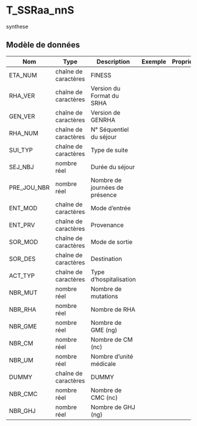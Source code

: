 # T_SSRaa_nnS

synthese


## Modèle de données

|Nom|Type|Description|Exemple|Propriétés|
|-|-|-|-|-|
|ETA_NUM|chaîne de caractères|FINESS|||
|RHA_VER|chaîne de caractères|Version du Format du SRHA|||
|GEN_VER|chaîne de caractères|Version de GENRHA|||
|RHA_NUM|chaîne de caractères|N° Séquentiel du séjour|||
|SUI_TYP|chaîne de caractères|Type de suite|||
|SEJ_NBJ|nombre réel|Durée du séjour|||
|PRE_JOU_NBR|nombre réel|Nombre de journées de présence|||
|ENT_MOD|chaîne de caractères|Mode d’entrée|||
|ENT_PRV|chaîne de caractères|Provenance|||
|SOR_MOD|chaîne de caractères|Mode de sortie|||
|SOR_DES|chaîne de caractères|Destination|||
|ACT_TYP|chaîne de caractères|Type d’hospitalisation|||
|NBR_MUT|nombre réel|Nombre de mutations|||
|NBR_RHA|nombre réel|Nombre de RHA|||
|NBR_GME|nombre réel|Nombre de GME (ng)|||
|NBR_CM|nombre réel|Nombre de CM (nc)|||
|NBR_UM|nombre réel|Nombre d’unité médicale|||
|DUMMY|chaîne de caractères|DUMMY|||
|NBR_CMC|nombre réel|Nombre de CMC (nc)|||
|NBR_GHJ|nombre réel|Nombre de GHJ (ng)|||
